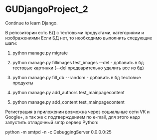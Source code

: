 # GUDjangoProject_2
Continue to learn Django.

В репозитории есть БД с тестовыми продуктами, категориями и изображениями
Если БД нет, то необходимо выполнить следующие шаги:

1. python manage.py migrate

2. python manage.py fillimages test_images --del - добавить в бд тестовые картинки (--del предварительно удалить все из бд)
3. python manage.py fill_db --random - добавить в бд тестовые продукты

4. python manage.py add_authors test_mainpagecontent
5. python manage.py add_content test_mainpagecontent

Регистрация в приложении возможна через социальные сети VK и Google+,
а так же с подтверждением по e-mail, для этого надо запустить отладочный smtp сервер Python:

python -m smtpd -n -c DebuggingServer 0.0.0.0:25


